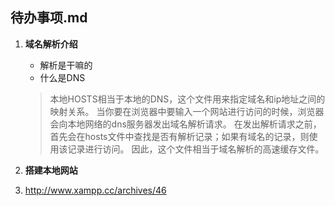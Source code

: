 
待办事项.md
----

1. **域名解析介绍**

    - 解析是干嘛的
    - 什么是DNS
 
    >本地HOSTS相当于本地的DNS，这个文件用来指定域名和ip地址之间的映射关系。
    >当你要在浏览器中要输入一个网站进行访问的时候，浏览器会向本地网络的dns服务器发出域名解析请求。
    >在发出解析请求之前，首先会在hosts文件中查找是否有解析记录；如果有域名的记录，则使用该记录进行访问。
    >因此，这个文件相当于域名解析的高速缓存文件。

2. **搭建本地网站**

3. http://www.xampp.cc/archives/46


